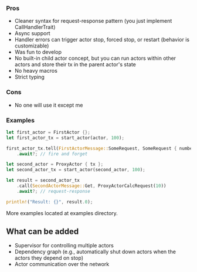 ### Pros
+ Cleaner syntax for request-response pattern (you just implement CallHandlerTrait)
+ Async support
+ Handler errors can trigger actor stop, forced stop, or restart (behavior is customizable)
+ Was fun to develop
+ No built-in child actor concept, but you can run actors within other actors and store their tx in the parent actor's state
+ No heavy macros
+ Strict typing

### Cons
- No one will use it except me

### Examples
``` rust
let first_actor = FirstActor {};
let first_actor_tx = start_actor(actor, 100);

first_actor_tx.tell(FirstActorMessage::SomeRequest, SomeRequest { number: 3 })
    .await?; // fire and forget

let second_actor = ProxyActor { tx };
let second_actor_tx = start_actor(second_actor, 100);

let result = second_actor_tx
    .call(SecondActorMessage::Get, ProxyActorCalcRequest(10))
    .await?; // request-response

println!("Result: {}", result.0);
```

More examples located at examples directory.

## What can be added
- Supervisor for controlling multiple actors
- Dependency graph (e.g., automatically shut down actors when the actors they depend on stop)
- Actor communication over the network
